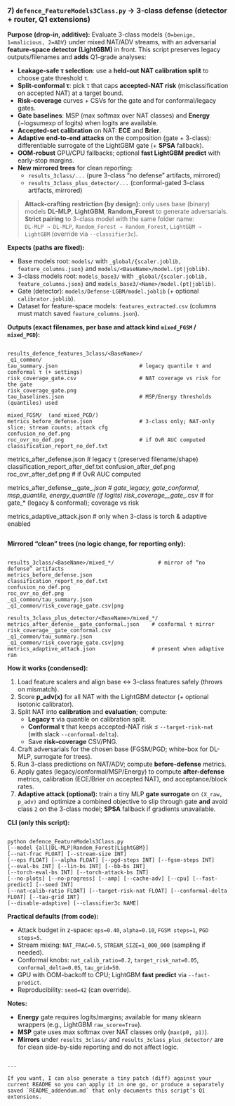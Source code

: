 ### 7) `defence_FeatureModels3Class.py`  → 3-class defense (detector + router, Q1 extensions)

**Purpose (drop-in, additive):** Evaluate 3-class models `{0=benign, 1=malicious, 2=ADV}` under mixed NAT/ADV streams, with an adversarial **feature-space detector (LightGBM)** in front. This script preserves legacy outputs/filenames and **adds** Q1-grade analyses:

- **Leakage-safe τ selection**: use a **held-out NAT calibration split** to choose gate threshold τ.
- **Split-conformal τ**: pick τ that caps **accepted-NAT risk** (misclassification on accepted NAT) at a target bound.
- **Risk–coverage** curves + CSVs for the gate and for conformal/legacy gates.
- **Gate baselines**: MSP (max softmax over NAT classes) and **Energy** (−logsumexp of logits) when logits are available.
- **Accepted-set calibration** on NAT: **ECE** and **Brier**.
- **Adaptive end-to-end attacks** on the composition (gate + 3-class): differentiable surrogate of the LightGBM gate (+ **SPSA** fallback).
- **OOM-robust** GPU/CPU fallbacks; optional **fast LightGBM predict** with early-stop margins.
- **New mirrored trees** for clean reporting:
  - `results_3class/...` (pure 3-class “no defense” artifacts, mirrored)
  - `results_3class_plus_detector/...` (conformal-gated 3-class artifacts, mirrored)

> **Attack-crafting restriction (by design):** only uses base (binary) models **DL-MLP**, **LightGBM**, **Random_Forest** to generate adversarials.  
> **Strict pairing** to 3-class model with the same folder name:  
> `DL-MLP → DL-MLP`, `Random_Forest → Random_Forest`, `LightGBM → LightGBM` (override via `--classifier3c`).

**Expects (paths are fixed):**
- Base models root: `models/` with `_global/{scaler.joblib, feature_columns.json}` and `models/<BaseName>/model.(pt|joblib)`.
- 3-class models root: `models_base3/` with `_global/{scaler.joblib, feature_columns.json}` and `models_base3/<Name>/model.(pt|joblib)`.
- Gate (detector): `models/Defense-LGBM/model.joblib` (+ optional `calibrator.joblib`).
- Dataset for feature-space models: `features_extracted.csv` (columns must match saved `feature_columns.json`).

**Outputs (exact filenames, per base and attack kind `mixed_FGSM` / `mixed_PGD`):**

```

results_defence_features_3class/<BaseName>/
_q1_common/
tau_summary.json                          # legacy quantile τ and conformal τ (+ settings)
risk_coverage_gate.csv                    # NAT coverage vs risk for the gate
risk_coverage_gate.png
tau_baselines.json                        # MSP/Energy thresholds (quantiles) used

mixed_FGSM/  (and mixed_PGD/)
metrics_before_defense.json               # 3-class only; NAT-only slice; stream counts; attack cfg
confusion_no_def.png
roc_ovr_no_def.png                        # if OvR AUC computed
classification_report_no_def.txt

```
metrics_after_defense.json                # legacy τ (preserved filename/shape)
classification_report_after_def.txt
confusion_after_def.png
roc_ovr_after_def.png                     # if OvR AUC computed

metrics_after_defense__gate_*.json        # gate_legacy, gate_conformal, msp_quantile, energy_quantile (if logits)
risk_coverage__gate_*.csv                 # for gate_* (legacy & conformal); coverage vs risk

metrics_adaptive_attack.json              # only when 3-class is torch & adaptive enabled
```

```

**Mirrored “clean” trees (no logic change, for reporting only):**
```

results_3class/<BaseName>/mixed_*/              # mirror of “no defense” artifacts
metrics_before_defense.json
classification_report_no_def.txt
confusion_no_def.png
roc_ovr_no_def.png
_q1_common/tau_summary.json
_q1_common/risk_coverage_gate.csv|png

results_3class_plus_detector/<BaseName>/mixed_*/
metrics_after_defense__gate_conformal.json    # conformal τ mirror
risk_coverage__gate_conformal.csv
_q1_common/tau_summary.json
_q1_common/risk_coverage_gate.csv|png
metrics_adaptive_attack.json                  # present when adaptive ran

```

**How it works (condensed):**
1. Load feature scalers and align base ↔ 3-class features safely (throws on mismatch).
2. Score **p_adv(x)** for all NAT with the LightGBM detector (+ optional isotonic calibrator).
3. Split NAT into **calibration** and **evaluation**; compute:
   - **Legacy τ** via quantile on calibration split.
   - **Conformal τ** that keeps accepted-NAT risk ≤ `--target-risk-nat` (with slack `--conformal-delta`).
   - Save **risk–coverage** CSV/PNG.
4. Craft adversarials for the chosen base (FGSM/PGD; white-box for DL-MLP, surrogate for trees).
5. Run 3-class predictions on NAT/ADV; compute **before-defense** metrics.
6. Apply gates (legacy/conformal/MSP/Energy) to compute **after-defense** metrics, calibration (ECE/Brier on accepted NAT), and acceptance/block rates.
7. **Adaptive attack (optional):** train a tiny MLP **gate surrogate** on `(X_raw, p_adv)` and optimize a combined objective to slip through gate **and** avoid class `2` on the 3-class model; **SPSA** fallback if gradients unavailable.

**CLI (only this script):**
```

python defence_FeatureModels3Class.py 
[--model {all|DL-MLP|Random_Forest|LightGBM}] 
[--nat-frac FLOAT] [--stream-size INT] 
[--eps FLOAT] [--alpha FLOAT] [--pgd-steps INT] [--fgsm-steps INT] 
[--eval-bs INT] [--lin-bs INT] [--bb-bs INT] 
[--torch-eval-bs INT] [--torch-attack-bs INT] 
[--no-plots] [--no-progress] [--amp] [--cache-adv] [--cpu] [--fast-predict] [--seed INT] 
[--nat-calib-ratio FLOAT] [--target-risk-nat FLOAT] [--conformal-delta FLOAT] [--tau-grid INT] 
[--disable-adaptive] [--classifier3c NAME]

```

**Practical defaults (from code):**
- Attack budget in z-space: `eps=0.40`, `alpha=0.10`, `FGSM steps=1`, `PGD steps=5`.
- Stream mixing: `NAT_FRAC=0.5`, `STREAM_SIZE=1_000_000` (sampling if needed).
- Conformal knobs: `nat_calib_ratio=0.2`, `target_risk_nat=0.05`, `conformal_delta=0.05`, `tau_grid=50`.
- GPU with OOM-backoff to CPU; LightGBM **fast predict** via `--fast-predict`.
- Reproducibility: `seed=42` (can override).

**Notes:**
- **Energy** gate requires logits/margins; available for many sklearn wrappers (e.g., LightGBM `raw_score=True`).
- **MSP** gate uses max softmax over NAT classes only (`max(p0, p1)`).
- **Mirrors** under `results_3class/` and `results_3class_plus_detector/` are for clean side-by-side reporting and do not affect logic.
```

---

If you want, I can also generate a tiny patch (diff) against your current README so you can apply it in one go, or produce a separately saved `README_addendum.md` that only documents this script’s Q1 extensions.
